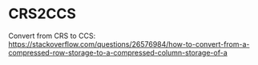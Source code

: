 # CRS2CCS
Convert from CRS to CCS: https://stackoverflow.com/questions/26576984/how-to-convert-from-a-compressed-row-storage-to-a-compressed-column-storage-of-a
